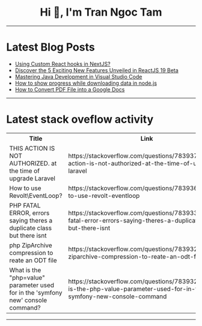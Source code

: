 <h1 align="center">Hi 👋, I'm Tran Ngoc Tam</h1>

---

# Latest Blog Posts 
<!-- BLOG-POST-LIST:START -->
- [Using Custom React hooks in NextJS?](https://dev.to/hiteshchawla/using-custom-react-hooks-in-nextjs-3gjo)
- [Discover the 5 Exciting New Features Unveiled in ReactJS 19 Beta](https://dev.to/nilanth/discover-the-5-exciting-new-features-unveiled-in-reactjs-19-beta-3a92)
- [Mastering Java Development in Visual Studio Code](https://dev.to/gufvr/mastering-java-development-in-visual-studio-code-4jl6)
- [How to show progress while downloading data in node.js](https://dev.to/sammaji15/how-to-show-progress-while-downloading-data-in-nodejs-5424)
- [How to Convert PDF File into a Google Docs](https://dev.to/vikramaruchamy/how-to-convert-pdf-file-into-a-google-docs-57li)
<!-- BLOG-POST-LIST:END -->

---

# Latest stack oveflow activity
<table>
  <tr><th>Title</th><th>Link</th></tr>
  <!-- STACKOVERFLOW:START --><tr><td>THIS ACTION IS NOT AUTHORIZED. at the time of upgrade Laravel</td><td>https://stackoverflow.com/questions/78393700/this-action-is-not-authorized-at-the-time-of-upgrade-laravel</td></tr><tr><td>How to use Revolt\EventLoop?</td><td>https://stackoverflow.com/questions/78393656/how-to-use-revolt-eventloop</td></tr><tr><td>PHP FATAL ERROR, errors saying theres a duplicate class but there isnt</td><td>https://stackoverflow.com/questions/78393310/php-fatal-error-errors-saying-theres-a-duplicate-class-but-there-isnt</td></tr><tr><td>php ZipArchive compression to reate an ODT file</td><td>https://stackoverflow.com/questions/78393234/php-ziparchive-compression-to-reate-an-odt-file</td></tr><tr><td>What is the &quot;php=value&quot; parameter used for in the &#39;symfony new&#39; console command?</td><td>https://stackoverflow.com/questions/78393229/what-is-the-php-value-parameter-used-for-in-the-symfony-new-console-command</td></tr><!-- STACKOVERFLOW:END -->
</table>

---


